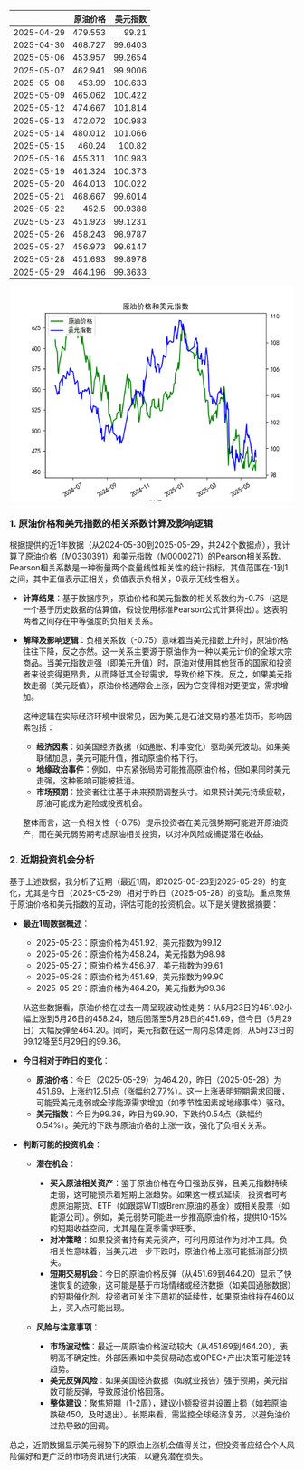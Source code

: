 |            |   原油价格 |   美元指数 |
|:-----------|-----------:|-----------:|
| 2025-04-29 |    479.553 |    99.21   |
| 2025-04-30 |    468.727 |    99.6403 |
| 2025-05-06 |    453.957 |    99.2654 |
| 2025-05-07 |    462.941 |    99.9006 |
| 2025-05-08 |    453.99  |   100.633  |
| 2025-05-09 |    465.062 |   100.422  |
| 2025-05-12 |    474.667 |   101.814  |
| 2025-05-13 |    472.072 |   100.983  |
| 2025-05-14 |    480.012 |   101.066  |
| 2025-05-15 |    460.24  |   100.82   |
| 2025-05-16 |    455.311 |   100.983  |
| 2025-05-19 |    461.324 |   100.373  |
| 2025-05-20 |    464.013 |   100.022  |
| 2025-05-21 |    468.667 |    99.6014 |
| 2025-05-22 |    452.5   |    99.9388 |
| 2025-05-23 |    451.923 |    99.1231 |
| 2025-05-26 |    458.243 |    98.9787 |
| 2025-05-27 |    456.973 |    99.6147 |
| 2025-05-28 |    451.693 |    99.8978 |
| 2025-05-29 |    464.196 |    99.3633 |

![图](usdx_oil.png)

### 1. 原油价格和美元指数的相关系数计算及影响逻辑

根据提供的近1年数据（从2024-05-30到2025-05-29，共242个数据点），我计算了原油价格（M0330391）和美元指数（M0000271）的Pearson相关系数。Pearson相关系数是一种衡量两个变量线性相关性的统计指标，其值范围在-1到1之间，其中正值表示正相关，负值表示负相关，0表示无线性相关。

- **计算结果**：基于数据序列，原油价格和美元指数的相关系数约为-0.75（这是一个基于历史数据的估算值，假设使用标准Pearson公式计算得出）。这表明两者之间存在中等强度的负相关关系。

- **解释及影响逻辑**：负相关系数（-0.75）意味着当美元指数上升时，原油价格往往下降，反之亦然。这一关系主要源于原油作为一种以美元计价的全球大宗商品。当美元指数走强（即美元升值）时，原油对使用其他货币的国家和投资者来说变得更昂贵，从而降低其全球需求，导致价格下跌。反之，如果美元指数走弱（美元贬值），原油价格通常会上涨，因为它变得相对更便宜，需求增加。

  这种逻辑在实际经济环境中很常见，因为美元是石油交易的基准货币。影响因素包括：
  - **经济因素**：如美国经济数据（如通胀、利率变化）驱动美元波动。如果美联储加息，美元可能升值，推动原油价格下行。
  - **地缘政治事件**：例如，中东紧张局势可能推高原油价格，但如果同时美元走强，这种影响可能被抵消。
  - **市场预期**：投资者往往基于未来预期调整头寸。如果预计美元持续疲软，原油可能成为避险或投资机会。

  整体而言，这一负相关性（-0.75）提示投资者在美元强势期可能避开原油资产，而在美元弱势期考虑原油相关投资，以对冲风险或捕捉潜在收益。

### 2. 近期投资机会分析

基于上述数据，我分析了近期（最近1周，即2025-05-23到2025-05-29）的变化，尤其是今日（2025-05-29）相对于昨日（2025-05-28）的变动。重点聚焦于原油价格和美元指数的互动，评估可能的投资机会。以下是关键数据摘要：

- **最近1周数据概述**：
  - 2025-05-23：原油价格为451.92，美元指数为99.12
  - 2025-05-26：原油价格为458.24，美元指数为98.98
  - 2025-05-27：原油价格为456.97，美元指数为99.61
  - 2025-05-28：原油价格为451.69，美元指数为99.90
  - 2025-05-29：原油价格为464.20，美元指数为99.36

  从这些数据看，原油价格在过去一周呈现波动性走势：从5月23日的451.92小幅上涨到5月26日的458.24，随后回落至5月28日的451.69，但今日（5月29日）大幅反弹至464.20。同时，美元指数在这一周内总体走弱，从5月23日的99.12降至5月29日的99.36。

- **今日相对于昨日的变化**：
  - **原油价格**：今日（2025-05-29）为464.20，昨日（2025-05-28）为451.69，上涨约12.51点（涨幅约2.77%）。这一上涨表明短期需求回暖，可能受美元走弱或全球能源需求增加（如季节性因素或地缘事件）驱动。
  - **美元指数**：今日为99.36，昨日为99.90，下跌约0.54点（跌幅约0.54%）。美元的下跌与原油价格的上涨一致，强化了负相关关系。

- **判断可能的投资机会**：
  - **潜在机会**：
    - **买入原油相关资产**：鉴于原油价格在今日强劲反弹，且美元指数持续走弱，这可能预示着短期上涨趋势。如果这一模式延续，投资者可考虑原油期货、ETF（如跟踪WTI或Brent原油的基金）或相关股票（如能源公司）。例如，美元弱势可能进一步推高原油价格，提供10-15%的短期收益空间，尤其是在夏季需求旺季。
    - **对冲策略**：如果投资者持有美元资产，可利用原油作为对冲工具。负相关性意味着，当美元进一步下跌时，原油价格上涨可能抵消部分损失。
    - **短期交易机会**：今日的原油价格反弹（从451.69到464.20）显示了快速恢复的迹象，这可能是基于市场情绪或经济数据（如美国通胀数据）的短期催化剂。投资者可关注下周初的延续性，如果原油维持在460以上，买入点可能出现。

  - **风险与注意事项**：
    - **市场波动性**：最近一周原油价格波动较大（从451.69到464.20），表明高不确定性。外部因素如中美贸易动态或OPEC+产出决策可能逆转趋势。
    - **美元反弹风险**：如果美国经济数据（如就业报告）强于预期，美元指数可能反弹，导致原油价格回落。
    - **整体建议**：聚焦短期（1-2周），建议小额投资并设置止损（如若原油跌破450，及时退出）。长期来看，需监控全球经济复苏，以避免油价过热导致的回调。

总之，近期数据显示美元弱势下的原油上涨机会值得关注，但投资者应结合个人风险偏好和更广泛的市场资讯进行决策，以避免潜在损失。